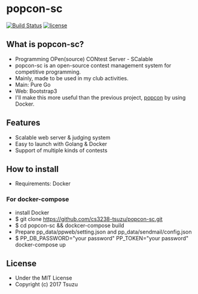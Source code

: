 # popcon-sc
[![Build Status](http://img.shields.io/travis/cs3238-tsuzu/popcon-sc/swarm.svg?style=flat-square)](https://travis-ci.org/cs3238-tsuzu/popcon-sc)
[![license](https://img.shields.io/github/license/mashape/apistatus.svg?style=flat-square)](./LICENSE)

## What is popcon-sc?
- Programming OPen(source) CONtest Server - SCalable
- popcon-sc is an open-source contest management system for competitive programming.
- Mainly, made to be used in my club activities.
- Main: Pure Go
- Web: Bootstrap3
- I'll make this more useful than the previous project, [popcon](https://github.com/cs3238-tsuzu/popcon) by using Docker.

## Features
- Scalable web server & judging system
- Easy to launch with Golang & Docker
- Support of multiple kinds of contests

## How to install
- Requirements: Docker

### For docker-compose
- install Docker
- $ git clone https://github.com/cs3238-tsuzu/popcon-sc.git
- $ cd popcon-sc && dockcer-compose build
- Prepare pp_data/ppweb/setting.json and pp_data/sendmail/config.json
- $ PP_DB_PASSWORD="your password" PP_TOKEN="your password" docker-compose up

## License
- Under the MIT License
- Copyright (c) 2017 Tsuzu
